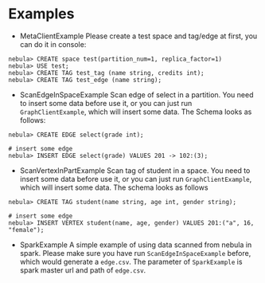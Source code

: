 # Examples

* MetaClientExample
Please create a test space and tag/edge at first, you can do it in console:

```ngql
nebula> CREATE space test(partition_num=1, replica_factor=1)
nebula> USE test;
nebula> CREATE TAG test_tag (name string, credits int);
nebula> CREATE TAG test_edge (name string);
```

* ScanEdgeInSpaceExample
Scan edge of select in a partition. You need to insert some data before use it, or you can just run `GraphClientExample`, which will insert some data. The Schema looks as follows:

```ngql
nebula> CREATE EDGE select(grade int);

# insert some edge
nebula> INSERT EDGE select(grade) VALUES 201 -> 102:(3);
```

* ScanVertexInPartExample
Scan tag of student in a space. You need to insert some data before use it, or you can just run `GraphClientExample`, which will insert some data. The schema looks as follows

```ngql
nebula> CREATE TAG student(name string, age int, gender string);

# insert some edge
nebula> INSERT VERTEX student(name, age, gender) VALUES 201:("a", 16, "female");
```

* SparkExample
A simple example of using data scanned from nebula in spark. Please make sure you have run `ScanEdgeInSpaceExample` before, which would generate a `edge.csv`.
The parameter of `SparkExample` is spark master url and path of `edge.csv`.
